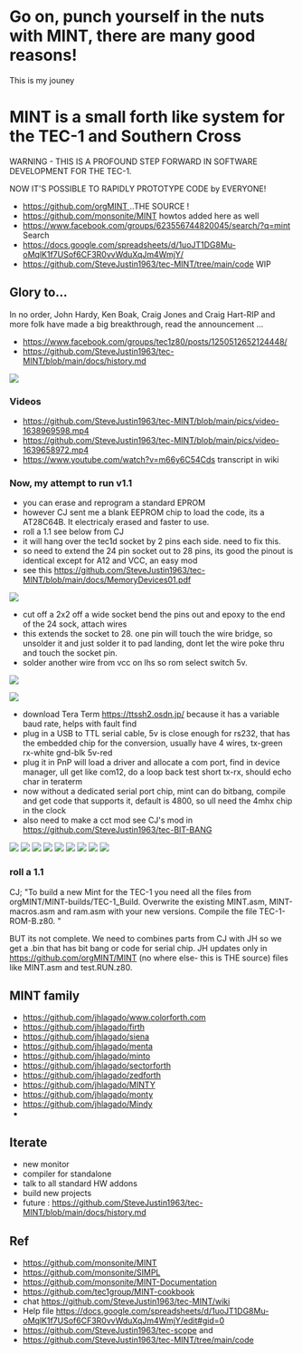   

# Go on, punch yourself in the nuts with MINT, there are many good reasons!

This is my jouney

# MINT is a small forth like system for the TEC-1 and Southern Cross  
WARNING - THIS IS A PROFOUND STEP FORWARD IN SOFTWARE DEVELOPMENT FOR THE TEC-1. 


NOW IT'S POSSIBLE TO RAPIDLY PROTOTYPE CODE by EVERYONE!

- [https://github.com/orgMINT  ](https://github.com/orgMINT/MINT)       ..THE SOURCE !
- https://github.com/monsonite/MINT         howtos added here as well
- https://www.facebook.com/groups/623556744820045/search/?q=mint   Search 
- https://docs.google.com/spreadsheets/d/1uoJT1DG8Mu-oMqlK1f7USof6CF3R0vvWduXqJm4WmjY/
- https://github.com/SteveJustin1963/tec-MINT/tree/main/code WIP


## Glory to...
In no order, John Hardy, Ken Boak, Craig Jones and Craig Hart-RIP and more folk have made a big breakthrough, read the announcement ...
- https://www.facebook.com/groups/tec1z80/posts/1250512652124448/ 
- https://github.com/SteveJustin1963/tec-MINT/blob/main/docs/history.md

![](https://github.com/SteveJustin1963/tec-MINT/blob/main/pics/263565308_1147844542415783_7150078760328965579_n.jpg)

### Videos
- https://github.com/SteveJustin1963/tec-MINT/blob/main/pics/video-1638969598.mp4
- https://github.com/SteveJustin1963/tec-MINT/blob/main/pics/video-1639658972.mp4
- https://www.youtube.com/watch?v=m66y6C54Cds  transcript in wiki



### Now, my attempt to run v1.1

- you can erase and reprogram a standard EPROM
- however CJ sent me a blank EEPROM chip to load the code, its a AT28C64B. It electricaly erased and faster to use. 
- roll a 1.1 see below from CJ
- it will hang over the tec1d socket by 2 pins each side. need to fix this.
- so need to extend the 24 pin socket out to 28 pins, its good the pinout is identical except for A12 and VCC, an easy mod
- see this https://github.com/SteveJustin1963/tec-MINT/blob/main/docs/MemoryDevices01.pdf
 
![](https://github.com/SteveJustin1963/tec-MINT/blob/main/pics/ee%20pins2.png)

- cut off a 2x2 off a wide socket bend the pins out and epoxy to the end of the 24 sock, attach wires
- this extends the socket to 28. one pin will touch the wire bridge, so unsolder it and just solder it to pad landing, dont let the wire poke thru and touch the socket pin.
- solder another wire from vcc on lhs so rom select switch 5v.

![](https://github.com/SteveJustin1963/tec-MINT/blob/main/pics/IMG_8433.jpg)

![](https://github.com/SteveJustin1963/tec-MINT/blob/main/pics/sock1.png)

- download Tera Term https://ttssh2.osdn.jp/ because it has a variable baud rate, helps with fault find
- plug in a USB to TTL serial cable, 5v is close enough for rs232, that has the embedded chip for the conversion, usually have 4 wires, tx-green rx-white gnd-blk 5v-red
- plug it in PnP will load a driver and allocate a com port, find in device manager, ull get like com12, do a loop back test short tx-rx, should echo char in teraterm
- now without a dedicated serial port chip, mint can do bitbang, compile and get code that supports it, default is 4800, so ull need the 4mhx chip in the clock
- also need to make a cct mod see CJ's mod in https://github.com/SteveJustin1963/tec-BIT-BANG

![](https://github.com/SteveJustin1963/tec-MINT/blob/main/pics/IMG_8455.jpg)
![](https://github.com/SteveJustin1963/tec-MINT/blob/main/pics/IMG_8483%20(1).jpg)
![](https://github.com/SteveJustin1963/tec-MINT/blob/main/pics/IMG_8483%20(2).jpg)
![](https://github.com/SteveJustin1963/tec-MINT/blob/main/pics/IMG_8484%20(1).jpg)
![](https://github.com/SteveJustin1963/tec-MINT/blob/main/pics/IMG_8485%20(1).jpg)
![](https://github.com/SteveJustin1963/tec-MINT/blob/main/pics/IMG_8486%20(1).jpg)
![](https://github.com/SteveJustin1963/tec-MINT/blob/main/pics/IMG_8487%20(1).jpg)
![](https://github.com/SteveJustin1963/tec-MINT/blob/main/pics/IMG_8488%20(1).jpg)
![](https://github.com/SteveJustin1963/tec-MINT/blob/main/pics/IMG_8467.jpg)
![]()

### roll a 1.1
CJ; "To build a new Mint for the TEC-1 you need all the files from orgMINT/MINT-builds/TEC-1_Build.
Overwrite the existing MINT.asm, MINT-macros.asm and ram.asm with your new versions. 
Compile the file TEC-1-ROM-B.z80. "

BUT its not complete. We need to combines parts from CJ with JH so we get a .bin that has bit bang or code for serial chip. JH updates only in https://github.com/orgMINT/MINT (no where else- this is THE source) files like MINT.asm and test.RUN.z80. 





## MINT family
  - https://github.com/jhlagado/www.colorforth.com
  - https://github.com/jhlagado/firth
  - https://github.com/jhlagado/siena
  - https://github.com/jhlagado/menta
  - https://github.com/jhlagado/minto
  - https://github.com/jhlagado/sectorforth
  - https://github.com/jhlagado/zedforth
  - https://github.com/jhlagado/MINTY
  - https://github.com/jhlagado/monty
  - https://github.com/jhlagado/Mindy
  -  

## Iterate
- new monitor
- compiler for standalone 
- talk to all standard HW addons
- build new projects
- future : https://github.com/SteveJustin1963/tec-MINT/blob/main/docs/history.md



## Ref
- https://github.com/monsonite/MINT
- https://github.com/monsonite/SIMPL
- https://github.com/monsonite/MINT-Documentation
- https://github.com/tec1group/MINT-cookbook
- chat https://github.com/SteveJustin1963/tec-MINT/wiki
- Help file   https://docs.google.com/spreadsheets/d/1uoJT1DG8Mu-oMqlK1f7USof6CF3R0vvWduXqJm4WmjY/edit#gid=0
- https://github.com/SteveJustin1963/tec-scope and 
- https://github.com/SteveJustin1963/tec-MINT/tree/main/code
 

